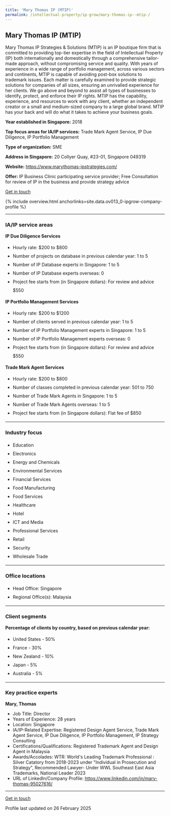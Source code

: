 ```yaml
---
title: 'Mary Thomas IP (MTIP)'
permalink: /intellectual-property/ip-grow/mary-thomas-ip--mtip-/
---
```


## Mary Thomas IP (MTIP)

Mary Thomas IP Strategies & Solutions (MTIP) is an IP boutique firm that is committed to providing top-tier expertise in the field of Intellectual Property (IP) both internationally and domestically through a comprehensive tailor-made approach, without compromising service and quality.
With years of experience in a wide range of portfolio management, across various sectors and continents, MTIP is capable of avoiding post-box solutions to trademark issues. Each matter is carefully examined to provide strategic solutions for companies of all sizes, ensuring an unrivalled experience for her clients. 
We go above and beyond to assist all types of businesses to identify, protect, and enforce their IP rights. MTIP has the capability, experience, and resources to work with any client, whether an independent creator or a small and medium-sized company to a large global brand. MTIP has your back and will do what it takes to achieve your business goals.

<b>Year established in Singapore:</b> 2018

<b>Top focus areas for IA/IP services:</b> Trade Mark Agent Service, IP Due Diligence, IP Portfolio Management

<b>Type of organization:</b> SME

<b>Address in Singapore:</b> 20 Collyer Quay, #23-01, Singapore 049319

<b>Website:</b> <a href='https://www.marythomas-ipstrategies.com/'>https://www.marythomas-ipstrategies.com/</a>

<b>Offer:</b> IP Business Clinic participating service provider; Free Consultation for review of IP in the business and provide strategy advice

<a class='btn' href='https://form.gov.sg/67d7df2b63212d415ef45637' target='_blank' rel='noopener'>Get in touch</a>

{% include overview.html anchorlinks=site.data.ov013_0-ipgrow-company-profile %}

---
<a name='ip-related-service-areas'></a>
### IA/IP service areas

**IP Due Diligence Services**

<ul>
<li style='line-height: 27px; margin: 0px 0px !important'>Hourly rate:  $200 to $800</li>
<li style='line-height: 27px; margin: 0px 0px !important'>Number of projects on database in previous calendar year: 1 to 5</li>
<li style='line-height: 27px; margin: 0px 0px !important'>Number of IP Database experts in Singapore: 1 to 5</li>
<li style='line-height: 27px; margin: 0px 0px !important'>Number of IP Database experts overseas: 0</li>
<li style='line-height: 27px; margin: 0px 0px !important'>Project fee starts from (in Singapore dollars):  For review and advice $550</li>
</ul>

**IP Portfolio Management Services**

<ul>
<li style='line-height: 27px; margin: 0px 0px !important'>Hourly rate:  $200 to $1200</li>
<li style='line-height: 27px; margin: 0px 0px !important'>Number of clients served in previous calendar year: 1 to 5</li>
<li style='line-height: 27px; margin: 0px 0px !important'>Number of IP Portfolio Management experts in Singapore: 1 to 5</li>
<li style='line-height: 27px; margin: 0px 0px !important'>Number of IP Portfolio Management experts overseas: 0</li>
<li style='line-height: 27px; margin: 0px 0px !important'>Project fee starts from (in Singapore dollars):  For review and advice $550</li>
</ul>

**Trade Mark Agent Services**

<ul>
<li style='line-height: 27px; margin: 0px 0px !important'>Hourly rate:  $200 to $800</li>
<li style='line-height: 27px; margin: 0px 0px !important'>Number of classes completed in previous calendar year: 501 to 750</li>
<li style='line-height: 27px; margin: 0px 0px !important'>Number of Trade Mark Agents in Singapore: 1 to 5</li>
<li style='line-height: 27px; margin: 0px 0px !important'>Number of Trade Mark Agents overseas: 1 to 5</li>
<li style='line-height: 27px; margin: 0px 0px !important'>Project fee starts from (in Singapore dollars):  Flat fee of $850</li>
</ul>

---
<a name='industry-focus'></a>
### Industry focus

<ul><li style='line-height: 27px; margin: 0px 0px !important'> Education</li><li style='line-height: 27px; margin: 0px 0px !important'>Electronics</li><li style='line-height: 27px; margin: 0px 0px !important'>Energy and Chemicals</li><li style='line-height: 27px; margin: 0px 0px !important'>Environmental Services</li><li style='line-height: 27px; margin: 0px 0px !important'>Financial Services</li><li style='line-height: 27px; margin: 0px 0px !important'>Food Manufacturing</li><li style='line-height: 27px; margin: 0px 0px !important'>Food Services</li><li style='line-height: 27px; margin: 0px 0px !important'>Healthcare</li><li style='line-height: 27px; margin: 0px 0px !important'>Hotel</li><li style='line-height: 27px; margin: 0px 0px !important'>ICT and Media</li><li style='line-height: 27px; margin: 0px 0px !important'>Professional Services</li><li style='line-height: 27px; margin: 0px 0px !important'>Retail</li><li style='line-height: 27px; margin: 0px 0px !important'>Security</li><li style='line-height: 27px; margin: 0px 0px !important'>Wholesale Trade</li></ul>

---
<a name='office-locations'></a>
### Office locations

<ul><li style='line-height: 27px; margin: 0px 0px !important'> Head Office: Singapore</li><li style='line-height: 27px; margin: 0px 0px !important'>Regional Office(s): Malaysia</li></ul>

---
<a name='client-segments'></a>
### Client segments

**Percentage of clients by country, based on previous calendar year:**

<ul><li style='line-height: 27px; margin: 0px 0px !important'> United States - 50%</li><li style='line-height: 27px; margin: 0px 0px !important'>France - 30%</li><li style='line-height: 27px; margin: 0px 0px !important'>New Zealand - 10%</li><li style='line-height: 27px; margin: 0px 0px !important'>Japan - 5%</li><li style='line-height: 27px; margin: 0px 0px !important'>Australia - 5%</li></ul>

---
<a name='key-practice-experts'></a>
### Key practice experts

**Mary, Thomas**

- Job Title: Director
- Years of Experience: 28 years
- Location: Singapore
- IA/IP-Related Expertise: Registered Design Agent Service, Trade Mark Agent Service, IP Due Diligence, IP Portfolio Management, IP Strategy Consulting
- Certifications/Qualifications: Registered Trademark Agent and Design Agent in Malaysia
- Awards/Accolades: WTR: World's Leading Trademark Professional : Silver Catatory from 2018-2023 under "Individual in Prosecution and Strategy", Recommended Lawyer- Under WWL Southeast East Asia Trademarks, National Leader 2023
- URL of LinkedIn/Company Profile: <a href="https://www.linkedin.com/in/mary-thomas-95027616/" target="_blank" rel="noopener">https://www.linkedin.com/in/mary-thomas-95027616/</a>

---
<p>
<a class='btn' href='https://form.gov.sg/67d7df2b63212d415ef45637' target='_blank' rel='noopener'>Get in touch</a>
</p>
Profile last updated on 26 February 2025
